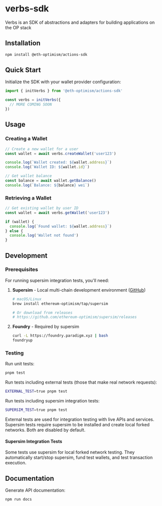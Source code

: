 # verbs-sdk

Verbs is an SDK of abstractions and adapters for building applications on the OP stack

## Installation

```bash
npm install @eth-optimism/actions-sdk
```

## Quick Start

Initialize the SDK with your wallet provider configuration:

```typescript
import { initVerbs } from '@eth-optimism/actions-sdk'

const verbs = initVerbs({
  // MORE COMING SOON
})
```

## Usage

### Creating a Wallet

```typescript
// Create a new wallet for a user
const wallet = await verbs.createWallet('user123')

console.log(`Wallet created: ${wallet.address}`)
console.log(`Wallet ID: ${wallet.id}`)

// Get wallet balance
const balance = await wallet.getBalance()
console.log(`Balance: ${balance} wei`)
```

### Retrieving a Wallet

```typescript
// Get existing wallet by user ID
const wallet = await verbs.getWallet('user123')

if (wallet) {
  console.log(`Found wallet: ${wallet.address}`)
} else {
  console.log('Wallet not found')
}
```

## Development

### Prerequisites

For running supersim integration tests, you'll need:

1. **Supersim** - Local multi-chain development environment ([GitHub](https://github.com/ethereum-optimism/supersim))

   ```bash
   # macOS/Linux
   brew install ethereum-optimism/tap/supersim

   # Or download from releases
   # https://github.com/ethereum-optimism/supersim/releases
   ```

2. **Foundry** - Required by supersim
   ```bash
   curl -L https://foundry.paradigm.xyz | bash
   foundryup
   ```

### Testing

Run unit tests:

```bash
pnpm test
```

Run tests including external tests (those that make real network requests):

```bash
EXTERNAL_TEST=true pnpm test
```

Run tests including supersim integration tests:

```bash
SUPERSIM_TEST=true pnpm test
```

External tests are used for integration testing with live APIs and services. Supersim tests require supersim to be installed and create local forked networks. Both are disabled by default.

#### Supersim Integration Tests

Some tests use supersim for local forked network testing. They automatically start/stop supersim, fund test wallets, and test transaction execution.

## Documentation

Generate API documentation:

```bash
npm run docs
```
